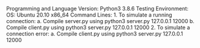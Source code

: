 Programming and Language Version: Python3 3.8.6
Testing Environment: 
    OS: Ubuntu 20.10 x86_64
    Command Lines: 
        1. To simulate a running connection: 
            a. Compile server.py using python3 server.py 127.0.0.1 12000
            b. Compile client.py using python3 server.py 127.0.0.1 12000
        2. To simulate a connection error:
            a. Compile client.py using python3 server.py 127.0.0.1 12000